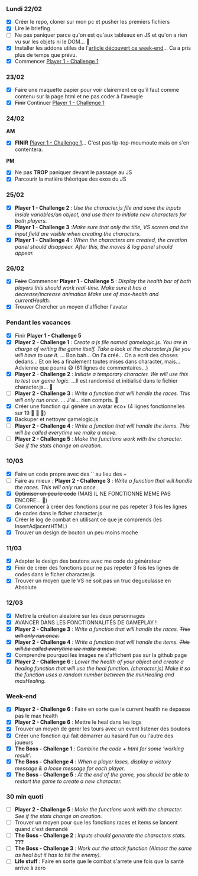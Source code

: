 ### Lundi 22/02
- [x] Créer le repo, cloner sur mon pc et pusher les premiers fichiers
- [x] Lire le briefing
- [ ] Ne pas paniquer parce qu'on est qu'aux tableaux en JS et qu'on a rien vu sur les objets ni le DOM... :thinking:
- [x] Installer les addons utiles de l'[article découvert ce week-end](https://dev.to/ratuloss/my-productivity-setup-vs-code-4o9d)... Ca a pris plus de temps que prévu.  
- [x] Commencer [Player 1 - Challenge 1](#challenge-1)

### 23/02
- [x] Faire une maquette papier pour voir clairement ce qu'il faut comme contenu sur la page html et ne pas coder à l'aveugle
- [x] ~~Finir~~ Continuer [Player 1 - Challenge 1](#challenge-1)
### 24/02
**AM**
- [x] **FINIR** [Player 1 - Challenge 1](#challenge-1)... C'est pas tip-top-moumoute mais on s'en contentera. 

**PM**
- [x] Ne pas **TROP** paniquer devant le passage au JS
- [x] Parcourir la matière théorique des exos du JS

### 25/02
- [x] **Player 1 - Challenge 2** : *Use the character.js file and save the inputs inside variables/an object, and use them to initiate new characters for both players.* 
- [x] **Player 1 - Challenge 3** :*Make sure that only the title, VS screen and the input field are visible when creating the characters.*
- [x] **Player 1 - Challenge 4** : *When the characters are created, the creation panel should disappear. After this, the moves & log panel should appear.*

### 26/02
- [x] ~~Faire~~ Commencer **Player 1 - Challenge 5** : *Display the health bar of both players this should work real-time. Make sure it has a decrease/increase animation Make use of max-health and currentHealth.* 
- [x] ~~Trouver~~ Chercher un moyen d'afficher l'avatar  

### Pendant les vacances
- [x] Finir  **Player 1 - Challenge 5** 
- [x] **Player 2 - Challenge 1** :  *Create a js file named gamelogic.js. You are in charge of writing the game itself. Take a look at the character.js file you will have to use it.*   ... Bon bah... On l'a créé... On a ecrit des choses dedans... Et on les a finalement toutes mises dans character, mais... Advienne que pourra :sweat_smile: (61 lignes de commentaires...)
- [x] **Player 2 - Challenge 2** : *Initiate a temporary character. We will use this to test our game logic.*  ...Il est randomisé et initialisé dans le fichier character.js... :thinking:
- [ ] **Player 2 - Challenge 3** : *Write a function that will handle the races. This will only run once.* ... J'ai... rien compris. :facepalm:
- [x] Créer une fonction qui génère un avatar eco+ (4 lignes fonctionnelles sur 19 :clap: :clap: :clap:)
- [x] Backuper et nettoyer gamelogic.js
- [ ] **Player 2 - Challenge 4** : *Write a function that will handle the items. This will be called everytime we make a move.*  
- [ ] **Player 2 - Challenge 5** : *Make the functions work with the character. See if the stats change on creation.*

### 10/03
- [x] Faire un code propre avec des `` au lieu des + 
- [ ] Faire au mieux : **Player 2 - Challenge 3** : *Write a function that will handle the races. This will only run once.*
- [x] ~~Optimiser un peu le code~~ (MAIS IL NE FONCTIONNE MEME PAS ENCORE... :facepalm:)
- [x] Commencer à créer des fonctions pour ne pas repeter 3 fois les lignes de codes dans le ficher character.js
- [x] Créer le log de combat en utilisant ce que je comprends (les InsertAdjacentHTML)
- [x] Trouver un design de bouton un peu moins moche

### 11/03

- [x] Adapter le design des boutons avec me code du générateur
- [x] Finir de créer des fonctions pour ne pas repeter 3 fois les lignes de codes dans le ficher character.js
- [x] Trouver un moyen que le VS ne soit pas un truc degueulasse en Absolute

### 12/03
- [x] Mettre la création aleatoire sur les deux personnages
- [x] AVANCER DANS LES FONCTIONNALITÉS DE GAMEPLAY ! 
- [x] **Player 2 - Challenge 3** : *Write a function that will handle the races. ~~This will only run once.~~*
- [x] **Player 2 - Challenge 4** : *Write a function that will handle the items. ~~This will be called everytime we make a move.~~*  
- [x] Comprendre pourquoi les images ne s'affichent pas sur la github page
- [x] **Player 2 - Challenge 6** : *Lower the health of your object and create a healing function that will use the heal function. (character.js) Make it so the function uses a random number between the minHealing and maxHealing.*

### Week-end
- [x] **Player 2 - Challenge 6** : Faire en sorte que le current health ne depasse pas le max health
- [x] **Player 2 - Challenge 6** : Mettre le heal dans les logs
- [x] Trouver un moyen de gerer les tours avec un event listener des boutons
- [x] Créer une fonction qui fait démarrer au hasard l'un ou l'autre des joueurs
- [x] **The Boss - Challenge 1** : *Combine the code + html for some 'working result'.*
- [x] **The Boss - Challenge 4** : *When a player loses, display a victory message & a loose message for each player.*
- [x] **The Boss - Challenge 5** : *At the end of the game, you should be able to restart the game to create a new character.*

### 30 min quoti
- [ ] **Player 2 - Challenge 5** : *Make the functions work with the character. See if the stats change on creation.*
- [ ] Trouver un moyen pour que les fonctions races et items se lancent quand c'est demandé
- [ ] **The Boss - Challenge 2** : *Inputs should generate the characters stats.* **???**
- [ ] **The Boss - Challenge 3** : *Work out the attack function (Almost the same as heal but it has to hit the enemy).*
- [ ] **Life stuff** : Faire en sorte que le combat s'arrete une fois que la santé arrive à zero 
